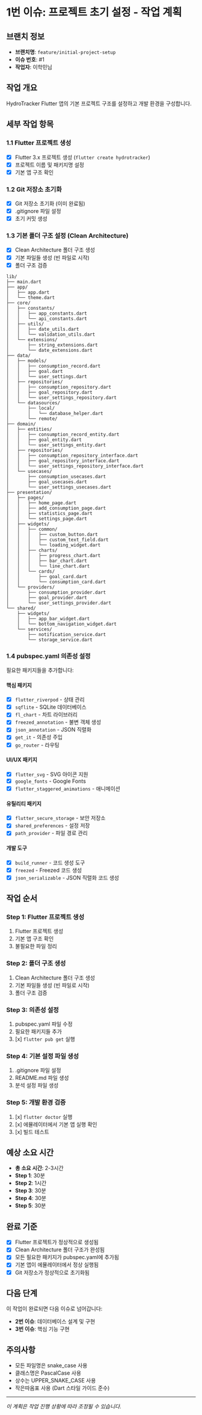 # 1번 이슈: 프로젝트 초기 설정 - 작업 계획

## 브랜치 정보
- **브랜치명**: `feature/initial-project-setup`
- **이슈 번호**: #1
- **작업자**: 이학민님

## 작업 개요
HydroTracker Flutter 앱의 기본 프로젝트 구조를 설정하고 개발 환경을 구성합니다.

## 세부 작업 항목

### 1.1 Flutter 프로젝트 생성
- [x] Flutter 3.x 프로젝트 생성 (`flutter create hydrotracker`)
- [x] 프로젝트 이름 및 패키지명 설정
- [x] 기본 앱 구조 확인

### 1.2 Git 저장소 초기화
- [x] Git 저장소 초기화 (이미 완료됨)
- [x] .gitignore 파일 설정
- [x] 초기 커밋 생성

### 1.3 기본 폴더 구조 설정 (Clean Architecture)
- [x] Clean Architecture 폴더 구조 생성
- [x] 기본 파일들 생성 (빈 파일로 시작)
- [x] 폴더 구조 검증

```
lib/
├── main.dart
├── app/
│   ├── app.dart
│   └── theme.dart
├── core/
│   ├── constants/
│   │   ├── app_constants.dart
│   │   └── api_constants.dart
│   ├── utils/
│   │   ├── date_utils.dart
│   │   └── validation_utils.dart
│   └── extensions/
│       ├── string_extensions.dart
│       └── date_extensions.dart
├── data/
│   ├── models/
│   │   ├── consumption_record.dart
│   │   ├── goal.dart
│   │   └── user_settings.dart
│   ├── repositories/
│   │   ├── consumption_repository.dart
│   │   ├── goal_repository.dart
│   │   └── user_settings_repository.dart
│   └── datasources/
│       ├── local/
│       │   └── database_helper.dart
│       └── remote/
├── domain/
│   ├── entities/
│   │   ├── consumption_record_entity.dart
│   │   ├── goal_entity.dart
│   │   └── user_settings_entity.dart
│   ├── repositories/
│   │   ├── consumption_repository_interface.dart
│   │   ├── goal_repository_interface.dart
│   │   └── user_settings_repository_interface.dart
│   └── usecases/
│       ├── consumption_usecases.dart
│       ├── goal_usecases.dart
│       └── user_settings_usecases.dart
├── presentation/
│   ├── pages/
│   │   ├── home_page.dart
│   │   ├── add_consumption_page.dart
│   │   ├── statistics_page.dart
│   │   └── settings_page.dart
│   ├── widgets/
│   │   ├── common/
│   │   │   ├── custom_button.dart
│   │   │   ├── custom_text_field.dart
│   │   │   └── loading_widget.dart
│   │   ├── charts/
│   │   │   ├── progress_chart.dart
│   │   │   ├── bar_chart.dart
│   │   │   └── line_chart.dart
│   │   └── cards/
│   │       ├── goal_card.dart
│   │       └── consumption_card.dart
│   └── providers/
│       ├── consumption_provider.dart
│       ├── goal_provider.dart
│       └── user_settings_provider.dart
└── shared/
    ├── widgets/
    │   ├── app_bar_widget.dart
    │   └── bottom_navigation_widget.dart
    └── services/
        ├── notification_service.dart
        └── storage_service.dart
```

### 1.4 pubspec.yaml 의존성 설정
필요한 패키지들을 추가합니다:

#### 핵심 패키지
- [x] `flutter_riverpod` - 상태 관리
- [x] `sqflite` - SQLite 데이터베이스
- [x] `fl_chart` - 차트 라이브러리
- [x] `freezed_annotation` - 불변 객체 생성
- [x] `json_annotation` - JSON 직렬화
- [x] `get_it` - 의존성 주입
- [x] `go_router` - 라우팅

#### UI/UX 패키지
- [x] `flutter_svg` - SVG 아이콘 지원
- [x] `google_fonts` - Google Fonts
- [x] `flutter_staggered_animations` - 애니메이션

#### 유틸리티 패키지
- [x] `flutter_secure_storage` - 보안 저장소
- [x] `shared_preferences` - 설정 저장
- [x] `path_provider` - 파일 경로 관리

#### 개발 도구
- [x] `build_runner` - 코드 생성 도구
- [x] `freezed` - Freezed 코드 생성
- [x] `json_serializable` - JSON 직렬화 코드 생성

## 작업 순서

### Step 1: Flutter 프로젝트 생성
1. Flutter 프로젝트 생성
2. 기본 앱 구조 확인
3. 불필요한 파일 정리

### Step 2: 폴더 구조 생성
1. Clean Architecture 폴더 구조 생성
2. 기본 파일들 생성 (빈 파일로 시작)
3. 폴더 구조 검증

### Step 3: 의존성 설정
1. pubspec.yaml 파일 수정
2. 필요한 패키지들 추가
3. [x] `flutter pub get` 실행

### Step 4: 기본 설정 파일 생성
1. .gitignore 파일 설정
2. README.md 파일 생성
3. 분석 설정 파일 생성

### Step 5: 개발 환경 검증
1. [x] `flutter doctor` 실행
2. [x] 에뮬레이터에서 기본 앱 실행 확인
3. [x] 빌드 테스트

## 예상 소요 시간
- **총 소요 시간**: 2-3시간
- **Step 1**: 30분
- **Step 2**: 1시간
- **Step 3**: 30분
- **Step 4**: 30분
- **Step 5**: 30분

## 완료 기준
- [x] Flutter 프로젝트가 정상적으로 생성됨
- [x] Clean Architecture 폴더 구조가 완성됨
- [x] 모든 필요한 패키지가 pubspec.yaml에 추가됨
- [x] 기본 앱이 에뮬레이터에서 정상 실행됨
- [x] Git 저장소가 정상적으로 초기화됨

## 다음 단계
이 작업이 완료되면 다음 이슈로 넘어갑니다:
- **2번 이슈**: 데이터베이스 설계 및 구현
- **3번 이슈**: 핵심 기능 구현

## 주의사항
- 모든 파일명은 snake_case 사용
- 클래스명은 PascalCase 사용
- 상수는 UPPER_SNAKE_CASE 사용
- 작은따옴표 사용 (Dart 스타일 가이드 준수)

---

*이 계획은 작업 진행 상황에 따라 조정될 수 있습니다.* 